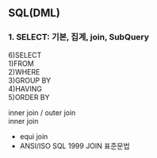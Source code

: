 ## SQL(DML)
### 1. SELECT: 기본, 집계, join, SubQuery
 6)SELECT \
 1)FROM \
 2)WHERE \
 3)GROUP BY \
 4)HAVING \
 5)ORDER BY 

inner join / outer join \
inner join
 + equi join
 + ANSI/ISO SQL 1999 JOIN 표준문법


